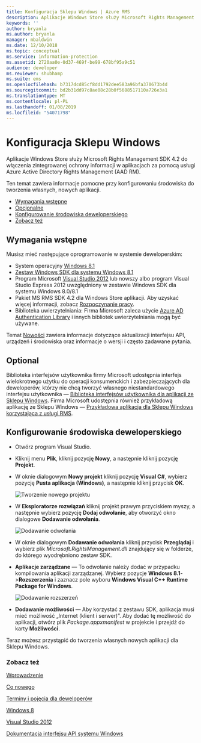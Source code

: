 ```yaml
---
title: Konfiguracja Sklepu Windows | Azure RMS
description: Aplikacje Windows Store służy Microsoft Rights Management SDK 4.2 do włączenia zintegrowanej ochrony informacji w aplikacjach.
keywords: ''
author: bryanla
ms.author: bryanla
manager: mbaldwin
ms.date: 12/10/2018
ms.topic: conceptual
ms.service: information-protection
ms.assetid: 2720aa0e-0d37-469f-be99-678bf95a9c51
audience: developer
ms.reviewer: shubhamp
ms.suite: ems
ms.openlocfilehash: b7317dcd85cf8dd1792dee583a96bfa370673b4d
ms.sourcegitcommit: bd2b31dd97c8ae08c28b0f5688517110a726e3a1
ms.translationtype: MT
ms.contentlocale: pl-PL
ms.lasthandoff: 01/08/2019
ms.locfileid: "54071798"
---
```

# <a name="windows-store-setup"></a>Konfiguracja Sklepu Windows

Aplikacje Windows Store służy Microsoft Rights Management SDK 4.2 do włączenia zintegrowanej ochrony informacji w aplikacjach za pomocą usługi Azure Active Directory Rights Management (AAD RM).

Ten temat zawiera informacje pomocne przy konfigurowaniu środowiska do tworzenia własnych, nowych aplikacji.

-   [Wymagania wstępne](#prerequisites)
-   [Opcjonalne](#optional)
-   [Konfigurowanie środowiska deweloperskiego](#configuring-your-development-environment)
-   [Zobacz też](#see-also)

## <a name="prerequisites"></a>Wymagania wstępne


Musisz mieć następujące oprogramowanie w systemie deweloperskim:

-   System operacyjny [Windows 8.1](https://windows.microsoft.com/windows-8/meet)
-   [Zestaw Windows SDK dla systemu Windows 8.1](https://msdn.microsoft.com/windows/desktop/bg162891.aspx)
-   Program Microsoft [Visual Studio 2012](https://visualstudio.microsoft.com/vs/older-downloads/) lub nowszy albo program Visual Studio Express 2012 uwzględniony w zestawie Windows SDK dla systemu Windows 8.0/8.1
-   Pakiet MS RMS SDK 4.2 dla Windows Store aplikacji. Aby uzyskać więcej informacji, zobacz [Rozpoczynanie pracy](get-started.md).
-   Biblioteka uwierzytelniania: Firma Microsoft zaleca użycie [Azure AD Authentication Library](https://msdn.microsoft.com/library/jj573266.aspx) i innych bibliotek uwierzytelniania mogą być używane.

Temat [Nowości](release-notes.md) zawiera informacje dotyczące aktualizacji interfejsu API, urządzeń i środowiska oraz informacje o wersji i często zadawane pytania.

## <a name="optional"></a>Optional

Biblioteka interfejsów użytkownika firmy Microsoft udostępnia interfejs wielokrotnego użytku do operacji konsumenckich i zabezpieczających dla deweloperów, którzy nie chcą tworzyć własnego niestandardowego interfejsu użytkownika — [Biblioteka interfejsów użytkownika dla aplikacji ze Sklepu Windows](https://github.com/AzureAD/rms-sdk-ui-for-windowsstore). Firma Microsoft udostępnia również przykładową aplikację ze Sklepu Windows — [Przykładowa aplikacja dla Sklepu Windows korzystająca z usługi RMS](https://github.com/AzureADSamples/rms-samples-for-windowsstore).

## <a name="configuring-your-development-environment"></a>Konfigurowanie środowiska deweloperskiego


-   Otwórz program Visual Studio.
-   Kliknij menu **Plik**, kliknij pozycję **Nowy**, a następnie kliknij pozycję **Projekt**.
-   W oknie dialogowym **Nowy projekt** kliknij pozycję **Visual C\#**, wybierz pozycję **Pusta aplikacja (Windows)**, a następnie kliknij przycisk **OK**.

    ![Tworzenie nowego projektu](../media/winrtsetup-newproj.png)

-   W **Eksploratorze rozwiązań** kliknij projekt prawym przyciskiem myszy, a następnie wybierz pozycję **Dodaj odwołanie**, aby otworzyć okno dialogowe **Dodawanie odwołania**.

    ![Dodawanie odwołania](../media/winrtsetup-addref.png)

-   W oknie dialogowym **Dodawanie odwołania** kliknij przycisk **Przeglądaj** i wybierz plik *Microsoft.RightsManagement.dll* znajdujący się w folderze, do którego wyodrębniono zestaw SDK.
-   **Aplikacje zarządzane** — To odwołanie należy dodać w przypadku kompilowania aplikacji zarządzanej. Wybierz pozycje **Windows 8.1**-&gt;**Rozszerzenia** i zaznacz pole wyboru **Windows Visual C++ Runtime Package for Windows**.

    ![Dodawanie rozszerzeń](../media/winrtsetup-refmngr.png)

-   **Dodawanie możliwości** — Aby korzystać z zestawu SDK, aplikacja musi mieć możliwość „Internet (klient i serwer)”. Aby dodać tę możliwość do aplikacji, otwórz plik *Package.appxmanifest* w projekcie i przejdź do karty **Możliwości**.

Teraz możesz przystąpić do tworzenia własnych nowych aplikacji dla Sklepu Windows.

### <a name="see-also"></a>Zobacz też

[Wprowadzenie](get-started.md)

[Co nowego](release-notes.md)

[Terminy i pojęcia dla deweloperów](core-concepts.md)

[Windows 8](https://windows.microsoft.com/windows-8/meet)

[Visual Studio 2012](https://visualstudio.microsoft.com/vs/older-downloads/)

[Dokumentacja interfejsu API systemu Windows](https://msdn.microsoft.com/library/dn891914.aspx)
